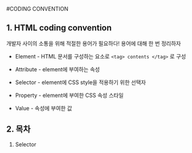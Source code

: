 #CODING CONVENTION

## 1. HTML coding convention
개발자 사이의 소통을 위해 적절한 용어가 필요하다! 용어에 대해 한 번 정리하자

* Element - HTML 문서를 구성하는 요소로 `<tag> contents </tag>` 로 구성

* Attribute - element에 부여하는 속성

* Selector - element에 CSS style을 적용하기 위한 선택자

* Property - element에 부여한 CSS 속성 스타일

* Value - 속성에 부여한 값


## 2. 목차

1. Selector